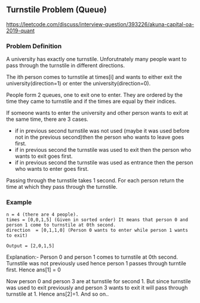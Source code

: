 ## Turnstile Problem (Queue)
https://leetcode.com/discuss/interview-question/393226/akuna-capital-oa-2019-quant


### Problem Definition

A university has exactly one turnstile. Unforutnately many people want to pass through the turnstile in different directions. 

The ith person comes to turnstile at times[i] and wants to either exit the university(direction=1) or enter the university(direction=0).

People form 2 queues, one to exit one to enter. They are ordered by the time they came to turnstile and if the times are equal by their indices. 

If someone wants to enter the university and other person wants to exit at the same time, there are 3 cases. 
* if in previous second turnstile was not used (maybe it was used before not in the previous second)then the person who wants to leave goes first. 
* if in previous second the turnstile was used to exit then the person who wants to exit goes first.
* if in previous second the turnstile was used as entrance then the person who wants to enter goes first.

Passing through the turnstile takes 1 second. For each person return the time at which they pass through the turnstile. 


### Example 
```
n = 4 (there are 4 people). 
times = [0,0,1,5] (Given in sorted order) It means that person 0 and person 1 come to turnstile at 0th second. 
direction  = [0,1,1,0] (Person 0 wants to enter while person 1 wants to exit)

Output = [2,0,1,5]
```

Explanation:- Person 0 and person 1 comes to turnstile at 0th second.  Turnstile was not previously used hence person 1 passes through turntile first. Hence ans[1] = 0

Now person 0 and person 3 are at turnstile for second 1. But since turnstile was used to exit previously and person 3 wants to exit it will pass through turnstile at 1. Hence ans[2]=1. And so on.. 
